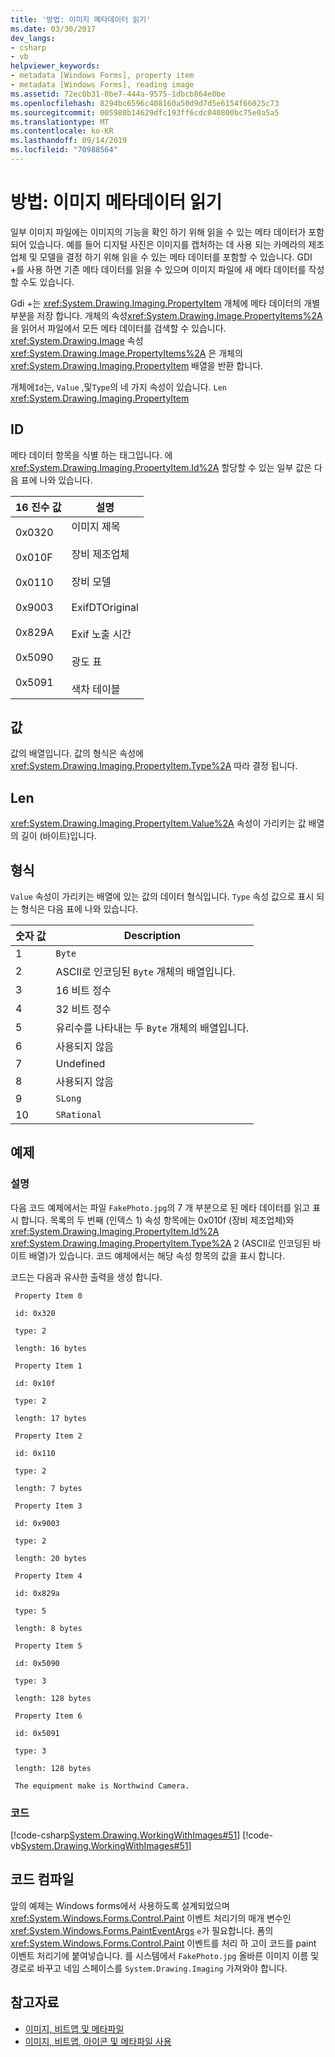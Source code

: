 ```yaml
---
title: '방법: 이미지 메타데이터 읽기'
ms.date: 03/30/2017
dev_langs:
- csharp
- vb
helpviewer_keywords:
- metadata [Windows Forms], property item
- metadata [Windows Forms], reading image
ms.assetid: 72ec0b31-0be7-444a-9575-1dbcb864e0be
ms.openlocfilehash: 8294bc6596c408160a50d9d7d5e6154f66025c73
ms.sourcegitcommit: 005980b14629dfc193ff6cdc040800bc75e0a5a5
ms.translationtype: MT
ms.contentlocale: ko-KR
ms.lasthandoff: 09/14/2019
ms.locfileid: "70988564"
---
```

# <a name="how-to-read-image-metadata"></a>방법: 이미지 메타데이터 읽기
일부 이미지 파일에는 이미지의 기능을 확인 하기 위해 읽을 수 있는 메타 데이터가 포함 되어 있습니다. 예를 들어 디지털 사진은 이미지를 캡처하는 데 사용 되는 카메라의 제조업체 및 모델을 결정 하기 위해 읽을 수 있는 메타 데이터를 포함할 수 있습니다. GDI +를 사용 하면 기존 메타 데이터를 읽을 수 있으며 이미지 파일에 새 메타 데이터를 작성할 수도 있습니다.  
  
 Gdi +는 <xref:System.Drawing.Imaging.PropertyItem> 개체에 메타 데이터의 개별 부분을 저장 합니다. 개체의 속성<xref:System.Drawing.Image.PropertyItems%2A> 을 읽어서 파일에서 모든 메타 데이터를 검색할 수 있습니다. <xref:System.Drawing.Image> 속성 <xref:System.Drawing.Image.PropertyItems%2A> 은 개체의 <xref:System.Drawing.Imaging.PropertyItem> 배열을 반환 합니다.  
  
 개체에`Id`는, `Value` ,및`Type`의 네 가지 속성이 있습니다. `Len` <xref:System.Drawing.Imaging.PropertyItem>  
  
## <a name="id"></a>ID  
 메타 데이터 항목을 식별 하는 태그입니다. 에 <xref:System.Drawing.Imaging.PropertyItem.Id%2A> 할당할 수 있는 일부 값은 다음 표에 나와 있습니다.  
  
|16 진수 값|설명|  
|-----------------------|-----------------|  
|0x0320<br /><br /> 0x010F<br /><br /> 0x0110<br /><br /> 0x9003<br /><br /> 0x829A<br /><br /> 0x5090<br /><br /> 0x5091|이미지 제목<br /><br /> 장비 제조업체<br /><br /> 장비 모델<br /><br /> ExifDTOriginal<br /><br /> Exif 노출 시간<br /><br /> 광도 표<br /><br /> 색차 테이블|  
  
## <a name="value"></a>값  
 값의 배열입니다. 값의 형식은 속성에 <xref:System.Drawing.Imaging.PropertyItem.Type%2A> 따라 결정 됩니다.  
  
## <a name="len"></a>Len  
 <xref:System.Drawing.Imaging.PropertyItem.Value%2A> 속성이 가리키는 값 배열의 길이 (바이트)입니다.  
  
## <a name="type"></a>형식  
 `Value` 속성이 가리키는 배열에 있는 값의 데이터 형식입니다. `Type` 속성 값으로 표시 되는 형식은 다음 표에 나와 있습니다.  
  
|숫자 값|Description|  
|-------------------|-----------------|  
|1|`Byte`|  
|2|ASCII로 인코딩된 `Byte` 개체의 배열입니다.|  
|3|16 비트 정수|  
|4|32 비트 정수|  
|5|유리수를 나타내는 두 `Byte` 개체의 배열입니다.|  
|6|사용되지 않음|  
|7|Undefined|  
|8|사용되지 않음|  
|9|`SLong`|  
|10|`SRational`|  
  
## <a name="example"></a>예제  
  
### <a name="description"></a>설명  
 다음 코드 예제에서는 파일 `FakePhoto.jpg`의 7 개 부분으로 된 메타 데이터를 읽고 표시 합니다. 목록의 두 번째 (인덱스 1) 속성 항목에는 0x010f (장비 제조업체)와 <xref:System.Drawing.Imaging.PropertyItem.Id%2A> <xref:System.Drawing.Imaging.PropertyItem.Type%2A> 2 (ASCII로 인코딩된 바이트 배열)가 있습니다. 코드 예제에서는 해당 속성 항목의 값을 표시 합니다.  
  
 코드는 다음과 유사한 출력을 생성 합니다.  
 
```output
 Property Item 0
  
 id: 0x320
  
 type: 2
 
 length: 16 bytes 
  
 Property Item 1
  
 id: 0x10f
  
 type: 2 
  
 length: 17 bytes
  
 Property Item 2
  
 id: 0x110
  
 type: 2
  
 length: 7 bytes
  
 Property Item 3
  
 id: 0x9003
  
 type: 2
  
 length: 20 bytes
  
 Property Item 4
  
 id: 0x829a
  
 type: 5
  
 length: 8 bytes
  
 Property Item 5
  
 id: 0x5090
  
 type: 3
  
 length: 128 bytes
  
 Property Item 6
  
 id: 0x5091
  
 type: 3
  
 length: 128 bytes
  
 The equipment make is Northwind Camera.
 ```
  
### <a name="code"></a>코드  
 [!code-csharp[System.Drawing.WorkingWithImages#51](~/samples/snippets/csharp/VS_Snippets_Winforms/System.Drawing.WorkingWithImages/CS/Class1.cs#51)]
 [!code-vb[System.Drawing.WorkingWithImages#51](~/samples/snippets/visualbasic/VS_Snippets_Winforms/System.Drawing.WorkingWithImages/VB/Class1.vb#51)]  
  
## <a name="compiling-the-code"></a>코드 컴파일  
 앞의 예제는 Windows forms에서 사용하도록 설계되었으며 <xref:System.Windows.Forms.Control.Paint> 이벤트 처리기의 매개 변수인 <xref:System.Windows.Forms.PaintEventArgs> `e`가 필요합니다. 폼의 <xref:System.Windows.Forms.Control.Paint> 이벤트를 처리 하 고이 코드를 paint 이벤트 처리기에 붙여넣습니다. 를 시스템에서 `FakePhoto.jpg` 올바른 이미지 이름 및 경로로 바꾸고 네임 스페이스를 `System.Drawing.Imaging` 가져와야 합니다.  
  
## <a name="see-also"></a>참고자료

- [이미지, 비트맵 및 메타파일](images-bitmaps-and-metafiles.md)
- [이미지, 비트맵, 아이콘 및 메타파일 사용](working-with-images-bitmaps-icons-and-metafiles.md)
